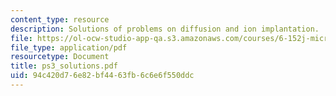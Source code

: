 ```yaml
---
content_type: resource
description: Solutions of problems on diffusion and ion implantation.
file: https://ol-ocw-studio-app-qa.s3.amazonaws.com/courses/6-152j-micro-nano-processing-technology-fall-2005/94c420d76e82bf4463fb6c6e6f550ddc_ps3_solutions.pdf
file_type: application/pdf
resourcetype: Document
title: ps3_solutions.pdf
uid: 94c420d7-6e82-bf44-63fb-6c6e6f550ddc
---
```

